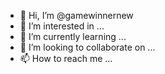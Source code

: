 - 👋 Hi, I’m @gamewinnernew
- 👀 I’m interested in ...
- 🌱 I’m currently learning ...
- 💞️ I’m looking to collaborate on ...
- 📫 How to reach me ...

<!---
gamewinnernew/gamewinnernew is a ✨ special ✨ repository because its `README.md` (this file) appears on your GitHub profile.
You can click the Preview link to take a look at your changes.
--->
